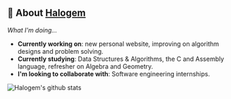 ## 🦊 About <a href="https://github.com/teenyPaws">Halogem</a>
*What I'm doing...*
- __Currently working on__: new personal website, improving on algorithm designs and problem solving.
- __Currently studying__: Data Structures & Algorithms, the C and Assembly language, refresher on Algebra and Geometry.
- __I'm looking to collaborate with__: Software engineering internships.

<!--
---
## 💬 Socials
- __Find me on__: 
<table>
  <tr>
    <td><a href="https://leetcode.com/teenyPaws">Leetcode</a></td>
    <td><a href="https://stackoverflow.com/users/18593623/aspen">Stack Overflow</a></td>
    <td> <a href="https://gitlab.com/teenyPaws">GitLab</a></td>
    <td><a href="https://codepen.io/teenypaws">CodePen</a></td>
  </tr>
</table>
-->

![Halogem's github stats](https://github-readme-stats.vercel.app/api?username=teenyPaws)
